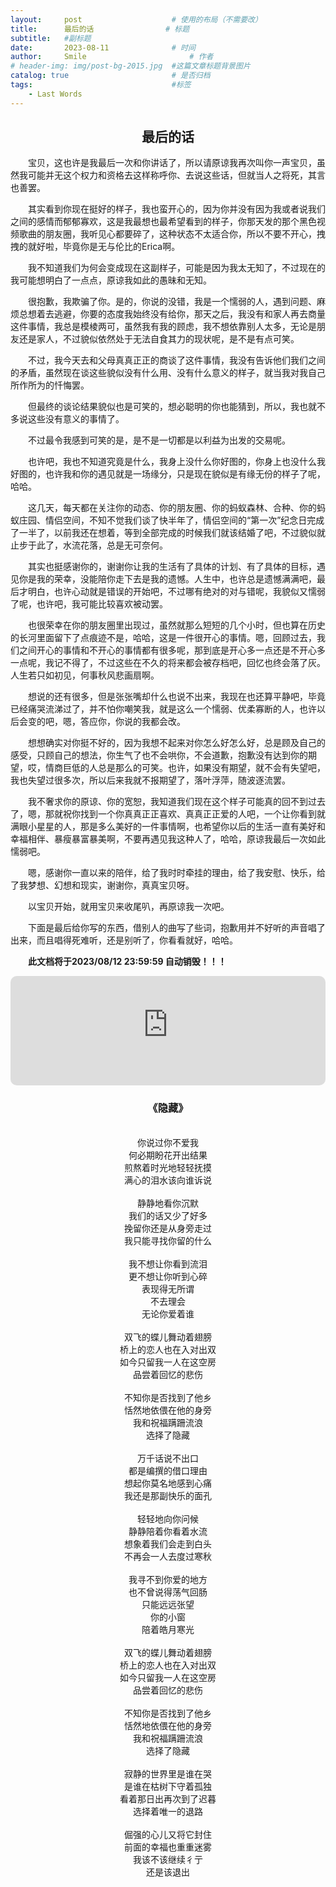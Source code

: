 ```yaml
---
layout:     post   				    # 使用的布局（不需要改）
title:      最后的话 				# 标题 
subtitle:   #副标题
date:       2023-08-11				# 时间
author:     Smile 						# 作者
# header-img: img/post-bg-2015.jpg 	#这篇文章标题背景图片
catalog: true 						# 是否归档
tags:								#标签
    - Last Words
---
```

<div align="center"><b><h2>最后的话</h2></b></div>
<p style="text-indent: 2em;">宝贝，这也许是我最后一次和你讲话了，所以请原谅我再次叫你一声宝贝，虽然我可能并无这个权力和资格去这样称呼你、去说这些话，但就当人之将死，其言也善罢。</p>

<p style="text-indent: 2em;">其实看到你现在挺好的样子，我也蛮开心的，因为你并没有因为我或者说我们之间的感情而郁郁寡欢，这是我最想也最希望看到的样子，你那天发的那个黑色视频歌曲的朋友圈，我听见心都要碎了，这种状态不太适合你，所以不要不开心，拽拽的就好啦，毕竟你是无与伦比的Erica啊。</p>

<p style="text-indent: 2em;">我不知道我们为何会变成现在这副样子，可能是因为我太无知了，不过现在的我可能想明白了一点点，原谅我如此的愚昧和无知。</p>

<p style="text-indent: 2em;">很抱歉，我欺骗了你。是的，你说的没错，我是一个懦弱的人，遇到问题、麻烦总想着去逃避，你要的态度我始终没有给你，那天之后，我没有和家人再去商量这件事情，我总是模棱两可，虽然我有我的顾虑，我不想依靠别人太多，无论是朋友还是家人，不过貌似依然处于无法自食其力的现状呢，是不是有点可笑。</p>

<p style="text-indent: 2em;">不过，我今天去和父母真真正正的商谈了这件事情，我没有告诉他们我们之间的矛盾，虽然现在谈这些貌似没有什么用、没有什么意义的样子，就当我对我自己所作所为的忏悔罢。</p>

<p style="text-indent: 2em;">但最终的谈论结果貌似也是可笑的，想必聪明的你也能猜到，所以，我也就不多说这些没有意义的事情了。</p>

<p style="text-indent: 2em;">不过最令我感到可笑的是，是不是一切都是以利益为出发的交易呢。</p>

<p style="text-indent: 2em;">也许吧，我也不知道究竟是什么，我身上没什么你好图的，你身上也没什么我好图的，也许我和你的遇见就是一场缘分，只是现在貌似是有缘无份的样子了呢，哈哈。</p>

<p style="text-indent: 2em;">这几天，每天都在关注你的动态、你的朋友圈、你的蚂蚁森林、合种、你的蚂蚁庄园、情侣空间，不知不觉我们谈了快半年了，情侣空间的“第一次”纪念日完成了一半了，以前我还在想着，等到全部完成的时候我们就该结婚了吧，不过貌似就止步于此了，水流花落，总是无可奈何。</p>

<p style="text-indent: 2em;">其实也挺感谢你的，谢谢你让我的生活有了具体的计划、有了具体的目标，遇见你是我的荣幸，没能陪你走下去是我的遗憾。人生中，也许总是遗憾满满吧，最后才明白，也许心动就是错误的开始吧，不过哪有绝对的对与错呢，我貌似又懦弱了呢，也许吧，我可能比较喜欢被动罢。</p>

<p style="text-indent: 2em;">也很荣幸在你的朋友圈里出现过，虽然就那么短短的几个小时，但也算在历史的长河里面留下了点痕迹不是，哈哈，这是一件很开心的事情。嗯，回顾过去，我们之间开心的事情和不开心的事情都有很多呢，那到底是开心多一点还是不开心多一点呢，我记不得了，不过这些在不久的将来都会被存档吧，回忆也终会落了灰。人生若只如初见，何事秋风悲画扇啊。</p>

<p style="text-indent: 2em;">想说的还有很多，但是张张嘴却什么也说不出来，我现在也还算平静吧，毕竟已经痛哭流涕过了，并不怕你嘲笑我，就是这么一个懦弱、优柔寡断的人，也许以后会变的吧，嗯，答应你，你说的我都会改。</p>

<p style="text-indent: 2em;">想想确实对你挺不好的，因为我想不起来对你怎么好怎么好，总是顾及自己的感受，只顾自己的想法，你生气了也不会哄你，不会道歉，抱歉没有达到你的期望，哎，情商巨低的人总是那么的可笑。也许，如果没有期望，就不会有失望吧，我也失望过很多次，所以后来我就不报期望了，落叶浮萍，随波逐流罢。</p>

<p style="text-indent: 2em;">我不奢求你的原谅、你的宽恕，我知道我们现在这个样子可能真的回不到过去了，嗯，那就祝你找到一个你真真正正喜欢、真真正正爱的人吧，一个让你看到就满眼小星星的人，那是多么美好的一件事情啊，也希望你以后的生活一直有美好和幸福相伴、暴瘦暴富暴美啊，不要再遇见我这种人了，哈哈，原谅我最后一次如此懦弱吧。</p>

<p style="text-indent: 2em;">嗯，感谢你一直以来的陪伴，给了我时时牵挂的理由，给了我安慰、快乐，给了我梦想、幻想和现实，谢谢你，真真宝贝呀。</p>

<p style="text-indent: 2em;">以宝贝开始，就用宝贝来收尾叭，再原谅我一次吧。</p>

<p style="text-indent: 2em;">下面是最后给你写的东西，借别人的曲写了些词，抱歉用并不好听的声音唱了出来，而且唱得死难听，还是别听了，你看看就好，哈哈。</p>

<p style="text-indent: 2em;"><b>此文档将于2023/08/12 23:59:59 自动销毁！！！</b></p>

<iframe allow="encrypted-media *; fullscreen *; clipboard-write" frameborder="0" height="175" style="width:100%;max-width:660px;overflow:hidden;border-radius:10px;" sandbox="allow-forms allow-popups allow-same-origin allow-scripts allow-storage-access-by-user-activation allow-top-navigation-by-user-activation" src="https://smile9996.oss-cn-shanghai.aliyuncs.com/github/music/Last.mp3"></iframe>

<div align="center">
    <b><h3>《隐藏》</h3></b>
</div>
<br/>
<div align="center">
你说过你不爱我<br/>
​何必期盼花开出结果<br/>
​煎熬着时光地轻轻抚摸<br/>
满心的泪水该向谁诉说<br/><br/>
静静地看你沉默<br/>
我们的话又少了好多<br/>
挽留你还是从身旁走过<br/>
我只能寻找你留的什么<br/><br/>
我不想让你看到流泪<br/>
更不想让你听到心碎<br/>
表现得无所谓<br/>
不去理会<br/>
无论你爱着谁<br/><br/>
双飞的蝶儿舞动着翅膀<br/>
桥上的恋人也在入对出双<br/>
如今只留我一人在这空房<br/>
品尝着回忆的悲伤<br/><br/>
不知你是否找到了他乡<br/>
恬然地依偎在他的身旁<br/>
我和祝福蹒跚流浪<br/>
选择了隐藏<br/><br/>
万千话说不出口<br/>
都是编撰的借口理由<br/>
想起你莫名地感到心痛<br/>
我还是那副快乐的面孔<br/><br/>
轻轻地向你问候<br/>
静静陪着你看着水流<br/>
想象着我们会走到白头<br/>
不再会一人去度过寒秋<br/><br/>
我寻不到你爱的地方<br/>
也不曾说得荡气回肠<br/>
只能远远张望<br/>
你的小窗<br/>
陪着皓月寒光<br/><br/>
双飞的蝶儿舞动着翅膀<br/>
桥上的恋人也在入对出双<br/>
如今只留我一人在这空房<br/>
品尝着回忆的悲伤<br/><br/>
不知你是否找到了他乡<br/>
恬然地依偎在他的身旁<br/>
我和祝福蹒跚流浪<br/>
选择了隐藏<br/><br/>
寂静的世界里是谁在哭<br/>
是谁在枯树下守着孤独<br/>
看着那日出再次到了迟暮<br/>
选择着唯一的退路<br/><br/>
倔强的心儿又将它封住<br/>
前面的幸福也重重迷雾<br/>
我该不该继续彳亍<br/>
还是该退出<br/>
</div>

​		

